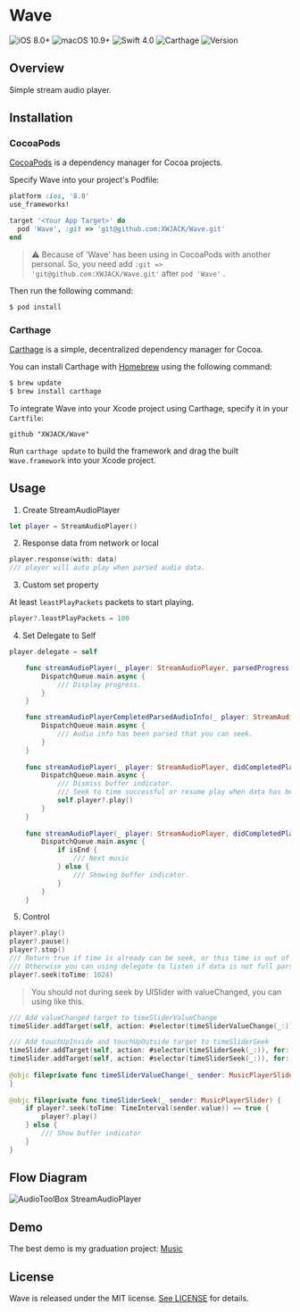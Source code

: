 # Wave

![iOS 8.0+](https://img.shields.io/badge/iOS-8.0%2B-blue.svg)
![macOS 10.9+](https://img.shields.io/badge/macOS-10.9%2B-blue.svg)
![Swift 4.0](https://img.shields.io/badge/Swift-4.0-orange.svg)
![Carthage](https://img.shields.io/badge/Carthage-compatible-brightgreen.svg)
![Version](https://img.shields.io/badge/pod-v0.2.4-brightgreen.svg)

## Overview

Simple stream audio player.

## Installation

### CocoaPods

[CocoaPods](https://cocoapods.org/) is a dependency manager for Cocoa projects.

Specify Wave into your project's Podfile:

```ruby
platform :ios, '8.0'
use_frameworks!

target '<Your App Target>' do
  pod 'Wave', :git => 'git@github.com:XWJACK/Wave.git'
end
```

> ⚠️ Because of 'Wave' has been using in CocoaPods with another personal. So, you need add `:git => 'git@github.com:XWJACK/Wave.git'` after `pod 'Wave'` .

Then run the following command:

```sh
$ pod install
```

### Carthage

[Carthage](https://github.com/Carthage/Carthage) is a simple, decentralized
dependency manager for Cocoa.

You can install Carthage with [Homebrew](http://brew.sh/) using the following command:

```bash
$ brew update
$ brew install carthage
```

To integrate Wave into your Xcode project using Carthage, specify it in your `Cartfile`:

```ogdl
github "XWJACK/Wave"
```

Run `carthage update` to build the framework and drag the built `Wave.framework` into your Xcode project.

## Usage

1. Create StreamAudioPlayer

```swift
let player = StreamAudioPlayer()
```

2. Response data from network or local

```swift
player.response(with: data)
/// player will auto play when parsed audio data.
```

3. Custom set property

At least `leastPlayPackets` packets to start playing.

```swift
player?.leastPlayPackets = 100
```

4. Set Delegate to Self

```swift
player.delegate = self

    func streamAudioPlayer(_ player: StreamAudioPlayer, parsedProgress progress: Progress) {
        DispatchQueue.main.async {
            /// Display progress.
        }
    }

    func streamAudioPlayerCompletedParsedAudioInfo(_ player: StreamAudioPlayer) {
        DispatchQueue.main.async {
            /// Audio info has been parsed that you can seek.
        }
    }
    
    func streamAudioPlayer(_ player: StreamAudioPlayer, didCompletedPlayFromTime time: TimeInterval) {
        DispatchQueue.main.async {
            /// Dismiss buffer indicator.
            /// Seek to time successful or resume play when data has been parsed.
            self.player?.play()
        }
    }
    
    func streamAudioPlayer(_ player: StreamAudioPlayer, didCompletedPlayAudio isEnd: Bool) {
        DispatchQueue.main.async {
            if isEnd {
                /// Next music
            } else {
                /// Showing buffer indicator.
            }
        }
    }
```

5. Control

```swift
player?.play()
player?.pause()
player?.stop()
/// Return true if time is already can be seek, or this time is out of range between 0 to duration.
/// Otherwise you can using delegate to listen if data is not full parsed.
player?.seek(toTime: 1024)
```

> You should not during seek by UISlider with valueChanged, you can using like this.

```swift
/// Add valueChanged target to timeSliderValueChange
timeSlider.addTarget(self, action: #selector(timeSliderValueChange(_:)), for: .valueChanged)

/// Add touchUpInside and touchUpOutside target to timeSliderSeek
timeSlider.addTarget(self, action: #selector(timeSliderSeek(_:)), for: .touchUpInside)
timeSlider.addTarget(self, action: #selector(timeSliderSeek(_:)), for: .touchUpOutside)
        
@objc fileprivate func timeSliderValueChange(_ sender: MusicPlayerSlider) {
}
    
@objc fileprivate func timeSliderSeek(_ sender: MusicPlayerSlider) {
    if player?.seek(toTime: TimeInterval(sender.value)) == true {
        player?.play()
    } else {
        /// Show buffer indicator
    }
}
```

## Flow Diagram

![AudioToolBox StreamAudioPlayer](http://o9omj1fgd.bkt.clouddn.com/blog/Music/images/AudioToolBox_StreamAudioPlayer.png)

## Demo

The best demo is my graduation project: [Music](https://github.com/XWJACK/Music)

## License

Wave is released under the MIT license. [See LICENSE](https://github.com/XWJACK/Wave/blob/master/LICENSE) for details.


